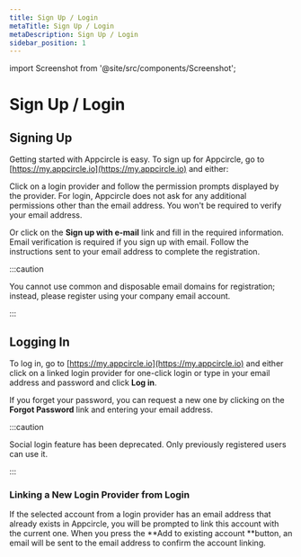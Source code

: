 ```yaml
---
title: Sign Up / Login
metaTitle: Sign Up / Login
metaDescription: Sign Up / Login
sidebar_position: 1
---
```


import Screenshot from '@site/src/components/Screenshot';

# Sign Up / Login

## Signing Up

Getting started with Appcircle is easy. To sign up for Appcircle, go to [https://my.appcircle.io](https://my.appcircle.io) and either:

Click on a login provider and follow the permission prompts displayed by the provider. For login, Appcircle does not ask for any additional permissions other than the email address. You won't be required to verify your email address.

<Screenshot url='https://cdn.appcircle.io/docs/assets/appcircle-user-login.png' />

Or click on the **Sign up with e-mail** link and fill in the required information. Email verification is required if you sign up with email. Follow the instructions sent to your email address to complete the registration.

:::caution

You cannot use common and disposable email domains for registration; instead, please register using your company email account.

:::

<Screenshot url='https://cdn.appcircle.io/docs/assets/appcircle-sign-up.png' />

## Logging In

To log in, go to [https://my.appcircle.io](https://my.appcircle.io) and either click on a linked login provider for one-click login or type in your email address and password and click **Log in**.

If you forget your password, you can request a new one by clicking on the **Forgot Password** link and entering your email address.

:::caution

Social login feature has been deprecated. Only previously registered users can use it.

:::

### Linking a New Login Provider from Login

If the selected account from a login provider has an email address that already exists in Appcircle, you will be prompted to link this account with the current one. When you press the **Add to existing account **button, an email will be sent to the email address to confirm the account linking.

<Screenshot url='https://cdn.appcircle.io/docs/assets/image (26).png' />
